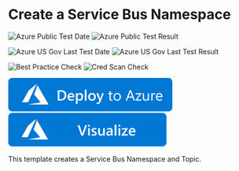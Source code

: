 # Create a Service Bus Namespace

![Azure Public Test Date](https://azurequickstartsservice.blob.core.windows.net/badges/101-servicebus-topic/PublicLastTestDate.svg)
![Azure Public Test Result](https://azurequickstartsservice.blob.core.windows.net/badges/101-servicebus-topic/PublicDeployment.svg)

![Azure US Gov Last Test Date](https://azurequickstartsservice.blob.core.windows.net/badges/101-servicebus-topic/FairfaxLastTestDate.svg)
![Azure US Gov Last Test Result](https://azurequickstartsservice.blob.core.windows.net/badges/101-servicebus-topic/FairfaxDeployment.svg)

![Best Practice Check](https://azurequickstartsservice.blob.core.windows.net/badges/101-servicebus-topic/BestPracticeResult.svg)
![Cred Scan Check](https://azurequickstartsservice.blob.core.windows.net/badges/101-servicebus-topic/CredScanResult.svg)

[![Deploy To Azure](https://raw.githubusercontent.com/Azure/azure-quickstart-templates/master/1-CONTRIBUTION-GUIDE/images/deploytoazure.svg?sanitize=true)](https://portal.azure.com/#create/Microsoft.Template/uri/https%3A%2F%2Fraw.githubusercontent.com%2FAzure%2Fazure-quickstart-templates%2Fmaster%2F101-servicebus-topic%2Fazuredeploy.json)  [![Visualize](https://raw.githubusercontent.com/Azure/azure-quickstart-templates/master/1-CONTRIBUTION-GUIDE/images/visualizebutton.svg?sanitize=true)](http://armviz.io/#/?load=https%3A%2F%2Fraw.githubusercontent.com%2FAzure%2Fazure-quickstart-templates%2Fmaster%2F101-servicebus-topic%2Fazuredeploy.json)

This template creates a Service Bus Namespace and Topic.


